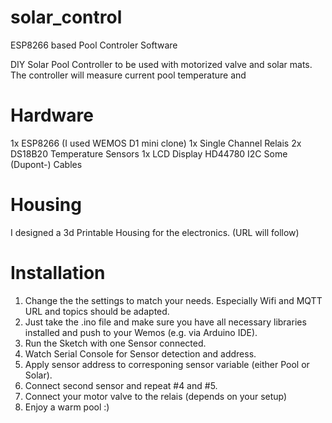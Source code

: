 # solar_control
ESP8266 based Pool Controler Software

DIY Solar Pool Controller to be used with motorized valve and solar mats.
The controller will measure current pool temperature and 

# Hardware
1x ESP8266 (I used WEMOS D1 mini clone)
1x Single Channel Relais
2x DS18B20 Temperature Sensors
1x LCD Display HD44780 I2C 
Some (Dupont-) Cables

# Housing 
I designed a 3d Printable Housing for the electronics. (URL will follow)

# Installation
1) Change the the settings to match your needs. 
   Especially Wifi and MQTT URL and topics should be adapted.
2) Just take the .ino file and make sure you have all necessary libraries installed and push to your Wemos (e.g. via Arduino IDE).
3) Run the Sketch with one Sensor connected.
4) Watch Serial Console for Sensor detection and address. 
5) Apply sensor address to corresponing sensor variable (either Pool or Solar).
6) Connect second sensor and repeat #4 and #5.
7) Connect your motor valve to the relais (depends on your setup)
8) Enjoy a warm pool :)
